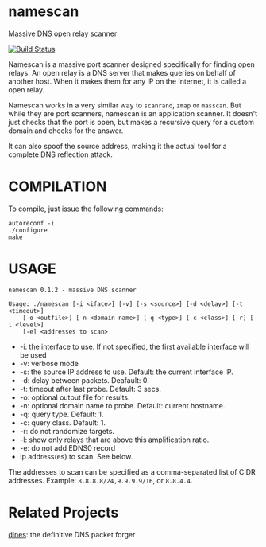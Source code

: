 
namescan
========

Massive DNS open relay scanner

[![Build Status](https://travis-ci.org/crondaemon/namescan.png?branch=master)](https://travis-ci.org/crondaemon/namescan)

Namescan is a massive port scanner designed specifically for finding open relays.
An open relay is a DNS server that makes queries on behalf of another host.
When it makes them for any IP on the Internet, it is called a open relay.

Namescan works in a very similar way to `scanrand`, `zmap` or `masscan`. But
while they are port scanners, namescan is an application scanner. It doesn't
just checks that the port is open, but makes a recursive query for a custom
domain and checks for the answer.

It can also spoof the source address, making it the actual tool for a complete
DNS reflection attack.

COMPILATION
===========
To compile, just issue the following commands:

```
autoreconf -i
./configure
make
```

USAGE
=====

    namescan 0.1.2 - massive DNS scanner

    Usage: ./namescan [-i <iface>] [-v] [-s <source>] [-d <delay>] [-t <timeout>] 
        [-o <outfile>] [-n <domain name>] [-q <type>] [-c <class>] [-r] [-l <level>] 
        [-e] <addresses to scan>
           
 * -i: the interface to use. If not specified, the first available interface will be used
 * -v: verbose mode
 * -s: the source IP address to use. Default: the current interface IP.
 * -d: delay between packets. Deafault: 0.
 * -t: timeout after last probe. Default: 3 secs.
 * -o: optional output file for results.
 * -n: optional domain name to probe. Default: current hostname.
 * -q: query type. Default: 1.
 * -c: query class. Default: 1.
 * -r: do not randomize targets.
 * -l: show only relays that are above this amplification ratio.
 * -e: do not add EDNS0 record
 * ip address(es) to scan. See below.

The addresses to scan can be specified as a comma-separated list of CIDR addresses.
Example: `8.8.8.8/24,9.9.9.9/16`, or `8.8.4.4`.

Related Projects
================

[dines](http://github.com/crondaemon/dines): the definitive DNS packet forger
